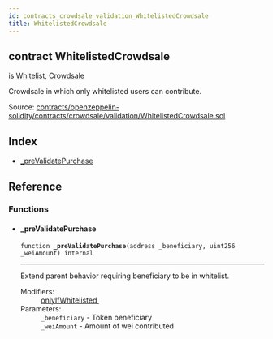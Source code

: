 ```yaml
---
id: contracts_crowdsale_validation_WhitelistedCrowdsale
title: WhitelistedCrowdsale
---
```


<div class="contract-doc"><div class="contract"><h2 class="contract-header"><span class="contract-kind">contract</span> WhitelistedCrowdsale</h2><p class="base-contracts"><span>is</span> <a href="contracts_access_Whitelist.html">Whitelist</a><span>, </span><a href="contracts_crowdsale_Crowdsale.html">Crowdsale</a></p><p class="description">Crowdsale in which only whitelisted users can contribute.</p><div class="source">Source: <a href="https://github.com/2keynet/web3-alpha/blob/v0.0.3/contracts/openzeppelin-solidity/contracts/crowdsale/validation/WhitelistedCrowdsale.sol" target="_blank">contracts/openzeppelin-solidity/contracts/crowdsale/validation/WhitelistedCrowdsale.sol</a></div></div><div class="index"><h2>Index</h2><ul><li><a href="contracts_crowdsale_validation_WhitelistedCrowdsale.html#_preValidatePurchase">_preValidatePurchase</a></li></ul></div><div class="reference"><h2>Reference</h2><div class="functions"><h3>Functions</h3><ul><li><div class="item function"><span id="_preValidatePurchase" class="anchor-marker"></span><h4 class="name">_preValidatePurchase</h4><div class="body"><code class="signature">function <strong>_preValidatePurchase</strong><span>(address _beneficiary, uint256 _weiAmount) </span><span>internal </span></code><hr/><div class="description"><p>Extend parent behavior requiring beneficiary to be in whitelist.</p></div><dl><dt><span class="label-modifiers">Modifiers:</span></dt><dd><a href="contracts_access_Whitelist.html#onlyIfWhitelisted">onlyIfWhitelisted </a></dd><dt><span class="label-parameters">Parameters:</span></dt><dd><div><code>_beneficiary</code> - Token beneficiary</div><div><code>_weiAmount</code> - Amount of wei contributed</div></dd></dl></div></div></li></ul></div></div></div>
